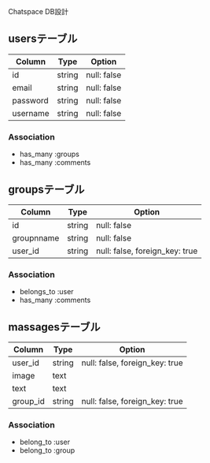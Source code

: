 Chatspace DB設計
## usersテーブル
|Column|Type|Option|
|------|----|------|
|id|string|null: false|
|email|string|null: false|
|password|string|null: false|
|username|string|null: false|
### Association
- has_many :groups
- has_many :comments

## groupsテーブル
|Column|Type|Option|
|------|----|------|
|id|string|null: false|
|groupnname|string|null: false|
|user_id|string|null: false, foreign_key: true|
### Association
- belongs_to :user
- has_many :comments

## massagesテーブル
|Column|Type|Option|
|------|----|------|
|user_id|string|null: false, foreign_key: true|
|image|text||
|text|text||
|group_id|string|null: false, foreign_key: true|
### Association
- belong_to :user
- belong_to :group 